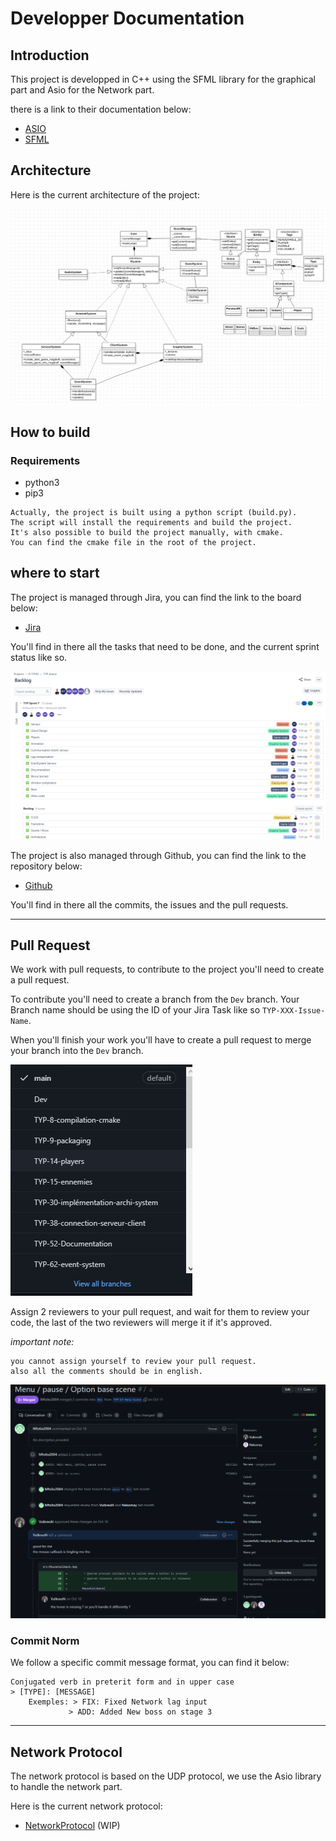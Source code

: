 # Developper Documentation

## **Introduction**

This project is developped in C++ using the SFML library for the graphical part and Asio for the Network part.

there is a link to their documentation below:
- [ASIO](https://think-async.com/Asio/asio-1.24.0/doc/)
- [SFML](https://www.sfml-dev.org/documentation/2.5.1/)

## **Architecture**

Here is the current architecture of the project:

![Architecture](./Images/architecture.png)

## **How to build**

### **Requirements**
- python3
- pip3

```
Actually, the project is built using a python script (build.py).
The script will install the requirements and build the project.
It's also possible to build the project manually, with cmake.
You can find the cmake file in the root of the project.
```

## **where to start**

The project is managed through Jira, you can find the link to the board below:
- [Jira](https://r-type.atlassian.net/jira/software/projects/RTP/boards/1)

You'll find in there all the tasks that need to be done, and the current sprint status like so.

![Jira](./Images/Jira.png)

The project is also managed through Github, you can find the link to the repository below:

- [Github](https://github.com/Mfolio2004/R-TYPE)

You'll find in there all the commits, the issues and the pull requests.

***

## **Pull Request**

We work with pull requests, to contribute to the project you'll need to create a pull request.

To contribute you'll need to create a branch from the `Dev` branch.
Your Branch name should be using the ID of your Jira Task like so `TYP-XXX-Issue-Name`.

When you'll finish your work you'll have to create a pull request to merge your branch into the `Dev` branch.

![BranchName](./Images/BranchName.png)

Assign 2 reviewers to your pull request, and wait for them to review your code, the last of the two reviewers will merge it if it's approved.

*important note:*
```
you cannot assign yourself to review your pull request.
also all the comments should be in english.
```
![PullRequest](./Images/PullRequest.png)

### **Commit Norm**

We follow a specific commit message format, you can find it below:

```
Conjugated verb in preterit form and in upper case
> [TYPE]: [MESSAGE]
    Exemples: > FIX: Fixed Network lag input
             > ADD: Added New boss on stage 3
```

***

## **Network Protocol**

The network protocol is based on the UDP protocol, we use the Asio library to handle the network part.

Here is the current network protocol:

- [NetworkProtocol](./NetworkProtocol.md) (WIP)
